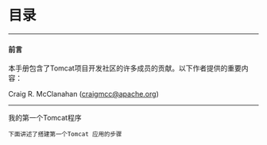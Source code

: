 # 目录

---

#### 前言

本手册包含了Tomcat项目开发社区的许多成员的贡献。以下作者提供的重要内容：

Craig R. McClanahan \(craigmcc@apache.org\)

---

我的第一个Tomcat程序

    下面讲述了搭建第一个Tomcat 应用的步骤

